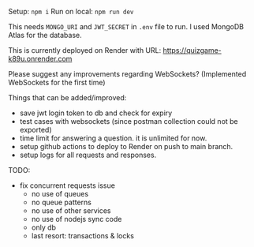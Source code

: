 Setup: `npm i`
Run on local: `npm run dev`

This needs `MONGO_URI` and `JWT_SECRET` in `.env` file to run. I used MongoDB Atlas for the database.

This is currently deployed on Render with URL: https://quizgame-k89u.onrender.com

Please suggest any improvements regarding WebSockets? (Implemented WebSockets for the first time)

Things that can be added/improved:
- save jwt login token to db and check for expiry
- test cases with websockets (since postman collection could not be exported)
- time limit for answering a question. it is unlimited for now.
- setup github actions to deploy to Render on push to main branch.
- setup logs for all requests and responses.


TODO:
- fix concurrent requests issue
    - no use of queues
    - no queue patterns
    - no use of other services
    - no use of nodejs sync code
    - only db 
    - last resort: transactions & locks